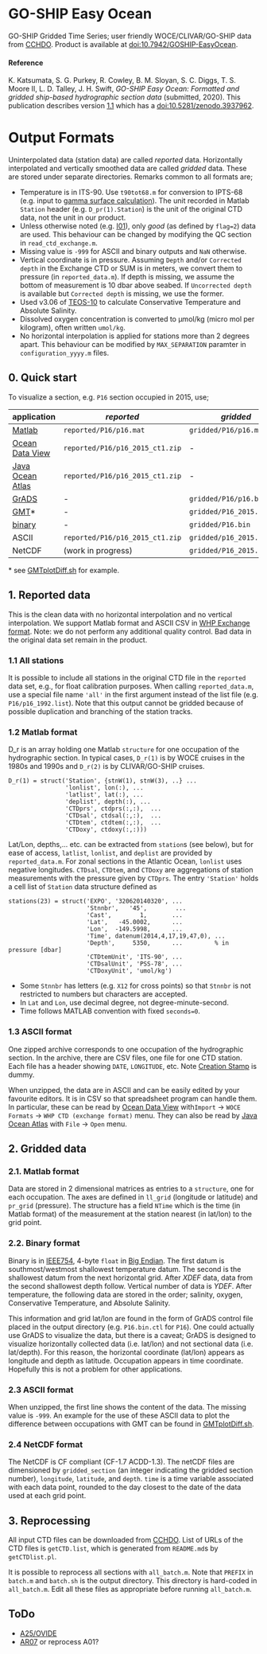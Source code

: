 # GO-SHIP Easy Ocean
GO-SHIP Gridded Time Series; user friendly WOCE/CLIVAR/GO-SHIP data from [CCHDO](https://cchdo.ucsd.edu).
Product is available at [doi:10.7942/GOSHIP-EasyOcean](https://dx.doi.org/10.7942/GOSHIP-EasyOcean).

#### Reference
K. Katsumata, S. G. Purkey, R. Cowley, B. M. Sloyan, S. C. Diggs, T. S. Moore II, L. D. Talley, J. H. Swift, _GO-SHIP Easy Ocean: Formatted and gridded ship-based hydrographic section data_ (submitted, 2020).
This publication describes version [1.1](https://github.com/kkats/GO-SHIP-Easy-Ocean/releases/tag/v1.1)
which has a [doi:10.5281/zenodo.3937962](https://doi.org/10.5281/zenodo.3937962).

# Output Formats

Uninterpolated data (station data) are called _reported_ data. Horizontally interpolated and vertically smoothed data are called _gridded_ data. These are stored under separate directories. Remarks common to all formats are;
+ Temperature is in ITS-90. Use `t90tot68.m` for conversion to IPTS-68 (e.g. input to [gamma surface calculation](http://www.teos-10.org/preteos10_software/neutral_density.html)). The unit recorded in Matlab `Station` header (e.g. `D_pr(1).Station`) is the unit of the original CTD data, not the unit in our product.
+ Unless otherwise noted (e.g. [I01](https://github.com/kkats/WOCE-GO-SHIP-clean-sections/tree/master/I01/)), only _good_ (as defined by `flag=2`) data are used. This behaviour
can be changed by modifying the QC section in `read_ctd_exchange.m`.
+ Missing value is `-999` for ASCII and binary outputs and `NaN` otherwise.
+ Vertical coordinate is in pressure. Assuming `Depth` and/or `Corrected depth` in the Exchange CTD or SUM is in meters, we convert them to pressure (in `reported_data.m`). If depth is missing, we assume the bottom of measurement is 10 dbar above seabed. If `Uncorrected depth` is available but `Corrected depth` is missing, we use the former.
+ Used v3.06 of [TEOS-10](http://www.teos-10.org/software.htm) to calculate Conservative Temperature and Absolute Salinity.
+ Dissolved oxygen concentration is converted to μmol/kg (micro mol per kilogram), often written `umol/kg`.
+ No horizontal interpolation is applied for stations more than 2 degrees apart. This behaviour can be modified by `MAX_SEPARATION` paramter in `configuration_yyyy.m` files.

## 0. Quick start
To visualize a section, e.g. `P16` section occupied in 2015, use;

| application | _reported_ | _gridded_ |
|-|-|-|
|[Matlab](https://stackoverflow.blog/2017/10/31/disliked-programming-languages/) |`reported/P16/p16.mat`|`gridded/P16/p16.mat`|
|[Ocean Data View](https://odv.awi.de/)|`reported/P16/p16_2015_ct1.zip`| - |
| [Java Ocean Atlas](http://joa.ucsd.edu/joa)|`reported/P16/p16_2015_ct1.zip`| - |
|[GrADS](http://cola.gmu.edu/grads/)|-|`gridded/P16/p16.bin.ctl`|
|[GMT](http://gmt.soest.hawaii.edu/)*|-|`gridded/P16_2015.xyz.gz`|
|[binary](https://en.wikipedia.org/wiki/IEEE_754)|-|`gridded/P16.bin`|
|ASCII|`reported/P16/p16_2015_ct1.zip`|`gridded/p16_2015.xyz.gz`|
|NetCDF|(work in progress)|`gridded/P16_2015.nc`|

\* see [GMTplotDiff.sh](https://github.com/kkats/WOCE-GO-SHIP-clean-sections/blob/master/GMTplotDiff.sh) for example.


## 1. Reported data

This is the clean data with no horizontal interpolation and no vertical interpolation.
We support Matlab format
and ASCII CSV in [WHP Exchange format](https://cchdo.ucsd.edu/formats).
Note: we do not perform any additional quality control. Bad data in the original data set remain in the product.

### 1.1 All stations
It is possible to include all stations in the original CTD file in the `reported` data set, e.g., for float calibration purposes.
When calling `reported_data.m`, use a special file name `'all'` in the first argument
instead of the list file (e.g. `P16/p16_1992.list`). Note that this output cannot be
gridded because of possible duplication and branching of the station tracks.

### 1.2 Matlab format
D_r is an array holding one Matlab `structure` for one occupation of the hydrographic section.
In typical cases, `D_r(1)` is by WOCE cruises in the 1980s and 1990s and `D_r(2)` is by
CLIVAR/GO-SHIP cruises.

~~~
D_r(1) = struct('Station', {stnW(1), stnW(3), ..} ...
                'lonlist', lon(:), ...
                'latlist', lat(:), ...
                'deplist', depth(:), ...
                'CTDprs', ctdprs(:,:),  ...
                'CTDsal', ctdsal(:,:),  ...
                'CTDtem', ctdtem(:,:),  ...
                'CTDoxy', ctdoxy(:,:)))
~~~
Lat/Lon, depths,... etc. can be extracted from `station`s (see below), but for ease of access,
`latlist`, `lonlist`, and `deplist` are provided by `reported_data.m`.
For zonal sections in the Atlantic Ocean, `lonlist` uses negative longitudes.
`CTDsal`, `CTDtem`, and `CTDoxy` are aggregations of station measurements with the pressure given by `CTDprs`.
The entry `'Station'` holds a cell list of `Station` data structure defined as
~~~
stations(23) = struct('EXPO', '320620140320', ...
                      'Stnnbr',   '45',        ...
                      'Cast',        1,       ...
                      'Lat',   -45.0002,      ...
                      'Lon',  -149.5998,      ...
                      'Time', datenum(2014,4,17,19,47,0), ...
                      'Depth',     5350,      ...         % in pressure [dbar]
                      'CTDtemUnit', 'ITS-90', ...
                      'CTDsalUnit', 'PSS-78', ...
                      'CTDoxyUnit', 'umol/kg')
~~~
+ Some `Stnnbr` has letters (e.g. `X12` for cross points) so that `Stnnbr` is not restricted to numbers but characters are accepted.
+ In `Lat` and `Lon`, use decimal degree, not degree-minute-second.
+ Time follows MATLAB convention with fixed `seconds=0`.

### 1.3 ASCII format
One zipped archive corresponds to one occupation of the hydrographic section. In the
archive, there are CSV files, one file for one CTD station. Each file has a header
showing `DATE`, `LONGITUDE`, etc. Note [Creation Stamp](https://exchange-format.readthedocs.io/en/latest/common.html#file-requirements) is dummy.

When unzipped, the data are in ASCII and can be easily edited by your favourite
editors. It is in CSV so that spreadsheet program can handle them. In particular,
these can be read by [Ocean Data View](https://odv.awi.de/) with`Import` → `WOCE Formats` → `WHP CTD (exchange format)` menu.
They can also be read
by [Java Ocean Atlas](http://joa.ucsd.edu/joa) with `File` → `Open` menu.

## 2. Gridded data

### 2.1. Matlab format
Data are stored in 2 dimensional matrices as entries to a `structure`, one for each
occupation. The axes are defined in `ll_grid`
(longitude or latitude) and `pr_grid` (pressure). The structure has a field `NTime`
which is the time (in Matlab format) of the measurement at the station nearest
(in lat/lon) to the grid point.

### 2.2. Binary format
Binary is in [IEEE754](https://en.wikipedia.org/wiki/IEEE_754), 4-byte `float` in
[Big Endian](https://en.wikipedia.org/wiki/Endianness). The first datum is southmost/westmost
shallowest temperature datum. The second is the shallowest datum from the next horizontal grid.
After _XDEF_ data, data from the second shallowest depth follow. Vertical number
of data is _YDEF_. After temperature, the following data are stored in the order;
salinity, oxygen, Conservative Temperature, and Absolute Salinity.

This information and grid lat/lon are found in the form of GrADS control file
placed in the output directory (e.g. `P16.bin.ctl` for `P16`). One could actually
use GrADS to visualize the data, but there is a caveat;
GrADS is designed to visualize horizontally collected data (i.e. lat/lon) and not
sectional data (i.e. lat/depth). For this reason, the horizontal coordinate (lat/lon)
appears as longitude and depth as latitude. Occupation appears in time coordinate.
Hopefully this is not a problem for other applications.

### 2.3 ASCII format
When unzipped, the first line shows the content of the data. The missing value is `-999`.
An example for the use of these ASCII data to plot the difference between occupations with GMT can be found in [GMTplotDiff.sh](https://github.com/kkats/WOCE-GO-SHIP-clean-sections/blob/master/GMTplotDiff.sh).

### 2.4 NetCDF format
The NetCDF is CF compliant (CF-1.7 ACDD-1.3). The netCDF files are dimensioned by `gridded_section` (an integer indicating the gridded section number), `longitude`, `latitude`, and `depth`. `time` is a time variable associated with each data point, rounded to the day closest to the date of the data used at each grid point.

## 3. Reprocessing

All input CTD files can be downloaded from [CCHDO](https://www.cchdo.ucsd.edu).
List of URLs of the CTD files is `getCTD.list`, which is
generated from `README.md`s by `getCTDlist.pl`.

It is possible to reprocess all sections with `all_batch.m`. Note that
`PREFIX` in `batch.m` and `batch.sh` is the output directory. This directory is hard-coded in `all_batch.m`.
Edit all these files as appropriate before running `all_batch.m`.

## ToDo

+ [A25/OVIDE](https://cchdo.ucsd.edu/search?q=OVIDE)
+ [AR07](https://cchdo.ucsd.edu/search?q=AR07) or reprocess A01?
